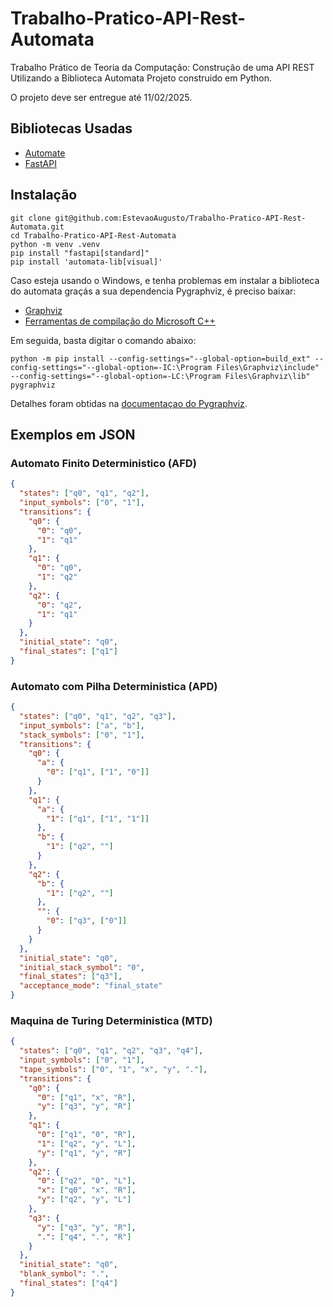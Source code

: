 # Trabalho-Pratico-API-Rest-Automata
Trabalho Prático de Teoria da Computação: Construção de uma API REST Utilizando a Biblioteca Automata
Projeto construido em Python.

O projeto deve ser entregue até 11/02/2025. 

## Bibliotecas Usadas

- [Automate](https://github.com/caleb531/automata)
- [FastAPI](https://fastapi.tiangolo.com/)

## Instalação

```
git clone git@github.com:EstevaoAugusto/Trabalho-Pratico-API-Rest-Automata.git
cd Trabalho-Pratico-API-Rest-Automata
python -m venv .venv
pip install "fastapi[standard]"
pip install 'automata-lib[visual]'
```

Caso esteja usando o Windows, e tenha problemas em instalar a biblioteca do automata graçás a sua dependencia Pygraphviz, é preciso baixar:

- [Graphviz](https://graphviz.org/download/)
- [Ferramentas de compilação do Microsoft C++](https://visualstudio.microsoft.com/pt-br/visual-cpp-build-tools/)

Em seguida, basta digitar o comando abaixo:

```
python -m pip install --config-settings="--global-option=build_ext" --config-settings="--global-option=-IC:\Program Files\Graphviz\include" --config-settings="--global-option=-LC:\Program Files\Graphviz\lib" pygraphviz
```

Detalhes foram obtidas na [documentaçao do Pygraphviz](https://pygraphviz.github.io/documentation/stable/install.html#windows).

## Exemplos em JSON


### Automato Finito Deterministico (AFD)

```json
{
  "states": ["q0", "q1", "q2"],
  "input_symbols": ["0", "1"],
  "transitions": {
    "q0": {
      "0": "q0",
      "1": "q1"
    },
    "q1": {
      "0": "q0",
      "1": "q2"
    },
    "q2": {
      "0": "q2",
      "1": "q1"
    }
  },
  "initial_state": "q0",
  "final_states": ["q1"]
}
```

### Automato com Pilha Deterministica (APD)

```json
{
  "states": ["q0", "q1", "q2", "q3"],
  "input_symbols": ["a", "b"],
  "stack_symbols": ["0", "1"],
  "transitions": {
    "q0": {
      "a": {
        "0": ["q1", ["1", "0"]]
      }
    },
    "q1": {
      "a": {
        "1": ["q1", ["1", "1"]]
      },
      "b": {
        "1": ["q2", ""]
      }
    },
    "q2": {
      "b": {
        "1": ["q2", ""]
      },
      "": {
        "0": ["q3", ["0"]]
      }
    }
  },
  "initial_state": "q0",
  "initial_stack_symbol": "0",
  "final_states": ["q3"],
  "acceptance_mode": "final_state"
}
```

### Maquina de Turing Deterministica (MTD)

```json
{
  "states": ["q0", "q1", "q2", "q3", "q4"],
  "input_symbols": ["0", "1"],
  "tape_symbols": ["0", "1", "x", "y", "."],
  "transitions": {
    "q0": {
      "0": ["q1", "x", "R"],
      "y": ["q3", "y", "R"]
    },
    "q1": {
      "0": ["q1", "0", "R"],
      "1": ["q2", "y", "L"],
      "y": ["q1", "y", "R"]
    },
    "q2": {
      "0": ["q2", "0", "L"],
      "x": ["q0", "x", "R"],
      "y": ["q2", "y", "L"]
    },
    "q3": {
      "y": ["q3", "y", "R"],
      ".": ["q4", ".", "R"]
    }
  },
  "initial_state": "q0",
  "blank_symbol": ".",
  "final_states": ["q4"]
}
```